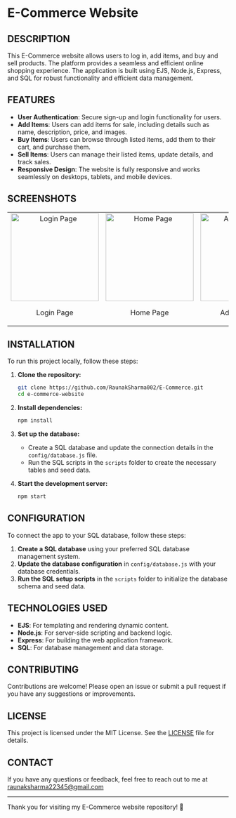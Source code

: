 # E-Commerce Website

## DESCRIPTION

This E-Commerce website allows users to log in, add items, and buy and sell products. The platform provides a seamless and efficient online shopping experience. The application is built using EJS, Node.js, Express, and SQL for robust functionality and efficient data management.

## FEATURES

- **User Authentication**: Secure sign-up and login functionality for users.
- **Add Items**: Users can add items for sale, including details such as name, description, price, and images.
- **Buy Items**: Users can browse through listed items, add them to their cart, and purchase them.
- **Sell Items**: Users can manage their listed items, update details, and track sales.
- **Responsive Design**: The website is fully responsive and works seamlessly on desktops, tablets, and mobile devices.

## SCREENSHOTS

<table>
  <tr>
    <td style="text-align: center;">
      <img src="path_to_image/login.jpg" alt="Login Page" width="200"/>
      <p>Login Page</p>
    </td>
    <td style="text-align: center;">
      <img src="path_to_image/home.jpg" alt="Home Page" width="200"/>
      <p>Home Page</p>
    </td>
    <td style="text-align: center;">
      <img src="path_to_image/add_item.jpg" alt="Add Item Page" width="200"/>
      <p>Add Item Page</p>
    </td>
    <td style="text-align: center;">
      <img src="path_to_image/cart.jpg" alt="Cart Page" width="200"/>
      <p>Cart Page</p>
    </td>
  </tr>
</table>

## INSTALLATION

To run this project locally, follow these steps:

1. **Clone the repository:**
    ```bash
    git clone https://github.com/RaunakSharma002/E-Commerce.git
    cd e-commerce-website
    ```

2. **Install dependencies:**
    ```bash
    npm install
    ```

3. **Set up the database:**
    - Create a SQL database and update the connection details in the `config/database.js` file.
    - Run the SQL scripts in the `scripts` folder to create the necessary tables and seed data.

4. **Start the development server:**
    ```bash
    npm start
    ```

## CONFIGURATION

To connect the app to your SQL database, follow these steps:

1. **Create a SQL database** using your preferred SQL database management system.
2. **Update the database configuration** in `config/database.js` with your database credentials.
3. **Run the SQL setup scripts** in the `scripts` folder to initialize the database schema and seed data.

## TECHNOLOGIES USED

- **EJS**: For templating and rendering dynamic content.
- **Node.js**: For server-side scripting and backend logic.
- **Express**: For building the web application framework.
- **SQL**: For database management and data storage.

## CONTRIBUTING

Contributions are welcome! Please open an issue or submit a pull request if you have any suggestions or improvements.

## LICENSE

This project is licensed under the MIT License. See the [LICENSE](LICENSE) file for details.

## CONTACT

If you have any questions or feedback, feel free to reach out to me at raunaksharma22345@gmail.com

---

Thank you for visiting my E-Commerce website repository! 🛒
